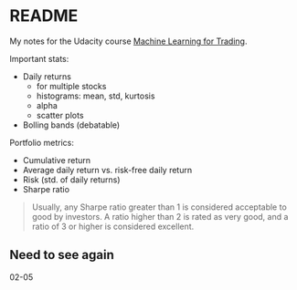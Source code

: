 # README

My notes for the Udacity course [Machine Learning for Trading](https://www.udacity.com/course/machine-learning-for-trading--ud501).

Important stats:

- Daily returns
    - for multiple stocks
    - histograms: mean, std, kurtosis
    - alpha
    - scatter plots
- Bolling bands (debatable)

Portfolio metrics:

- Cumulative return
- Average daily return vs. risk-free daily return
- Risk (std. of daily returns)
- Sharpe ratio

> Usually, any Sharpe ratio greater than 1 is considered acceptable to good by investors. A ratio higher than 2 is rated as very good, and a ratio of 3 or higher is considered excellent.

## Need to see again

02-05
